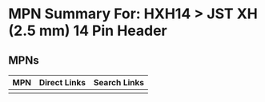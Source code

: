 



# MPN Summary For: HXH14 > JST XH (2.5 mm) 14 Pin Header

## MPNs
  

|MPN|Direct Links|Search Links|
| :--- | :--- | :--- |
||||
